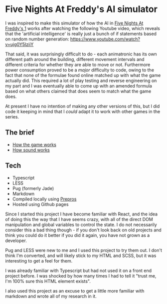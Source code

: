 # Five Nights At Freddy's AI simulator

I was inspired to make this simulator of how the AI in [Five Nights At Freddy's 1](https://store.steampowered.com/app/319510/Five_Nights_at_Freddys/) works after watching the following Youtube video, which reveals that the 'artificial intelligence' is really just a bunch of if statements based on random number generation: https://www.youtube.com/watch?v=ujg0Y5IziiY

That said, it was surprisingly difficult to do - each animatronic has its own different path around the building, different movement intervals and different criteria for whether they are able to move or not. Furthermore power consumption proved to be a _major_ difficulty to code, owing to the fact that none of the formulae found online matched up with what the game actually did. This required a lot of play testing and reverse engineering on my part and I was eventually able to come up with an amended formula based on what others claimed that does seem to match what the game does.

At present I have no intention of making any other versions of this, but I did code it keeping in mind that I _could_ adapt it to work with other games in the series.

## The brief

- [How the game works](https://github.com/CeriW/fnaf-but-boring/blob/b19f53be151db013c89aa0b1a235db43eb26e668/research/how-the-game-works.md)
- [How sound works](https://github.com/CeriW/fnaf-but-boring/blob/f3a45f81cb06bf874548392b5d1db36a9201e055/research/how-sound-works.md)

## Tech

- Typescript
- LESS
- Pug (formerly Jade)
- Markdown
- Compiled locally using [Prepros](https://prepros.io/)
- Hosted using Github pages

Since I started this project I have become familiar with React, and the idea of doing this the way that I have seems crazy, with all of the direct DOM manipulation and global variables to control the state. I do not necessarily consider this a bad thing though - if you don't look back on old projects and think you could do it better if you did it again, you have not grown as a developer.

Pug and LESS were new to me and I used this project to try them out. I don't think I'm converted, and will likely stick to my HTML and SCSS, but it was interesting to get a feel for them.

I was already familiar with Typescript but had not used it on a front end project before. I was shocked by how many times I had to tell it "trust me, I'm 100% sure this HTML element exists".

I also used this project as an excuse to get a little more familiar with markdown and wrote all of my research in it.
